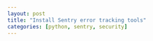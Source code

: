 ```yaml
---
layout: post
title: "Install Sentry error tracking tools"
categories: [python, sentry, security]
---
```

